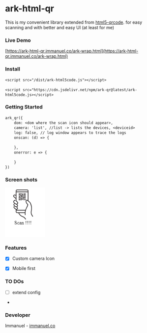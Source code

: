 # ark-html-qr
This is my convenient library extended from [html5-qrcode](https://github.com/mebjas/html5-qrcode). for easy scanning and with better and easy UI (at least for me)
### Live Demo
[https://ark-html-qr.immanuel.co/ark-wrap.html](https://ark-html-qr.immanuel.co/ark-wrap.html)
### Install
    <script src="/dist/ark-html5code.js"></script>

    <script src="https://cdn.jsdelivr.net/npm/ark-qr@latest/ark-html5code.js></script>
### Getting Started

    ark_qr({
	    dom: <dom where the scan icon should appear>,
	    camera: 'list', //list -> lists the devices, <deviceid>
	    log: false, // log window appears to trace the logs
	    onscan: (d) => {

        },
        onerror: e => {

        }
    })

### Screen shots
![Scanner Image](/img_1.PNG "Scanner Image with in dom")

### Features
- [x] Custom camera Icon
- [x] Mobile first


### TO DOs
- [ ]  extend config
- 
### Developer
Immanuel - [immanuel.co](immanuel.co)